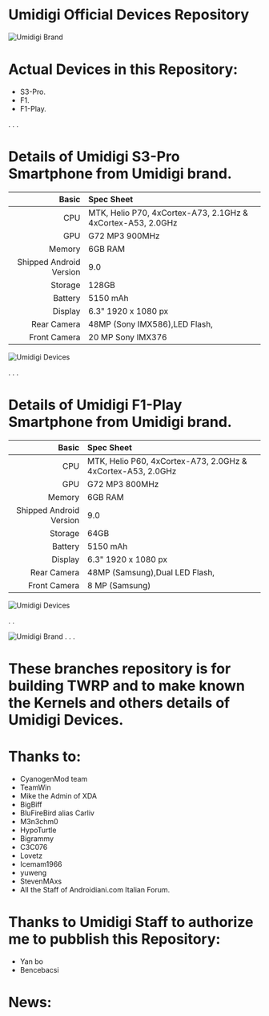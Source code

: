   Umidigi Official Devices Repository
  ===================================

![Umidigi Brand](https://www.umidigi.com/images/others/umidigi_logo.png)



Actual Devices in this Repository:
==================================
* S3-Pro.
* F1.
* F1-Play.


.
.
.

# Details of Umidigi S3-Pro Smartphone from Umidigi brand.


Basic   | Spec Sheet
-------:|:-------------------------
CPU     | MTK, Helio P70, 4xCortex-A73, 2.1GHz & 4xCortex-A53, 2.0GHz
GPU     | G72 MP3 900MHz
Memory  | 6GB RAM
Shipped Android Version | 9.0
Storage | 128GB
Battery | 5150 mAh
Display | 6.3" 1920 x 1080 px
Rear Camera  | 48MP (Sony IMX586),LED Flash, 
Front Camera | 20 MP Sony IMX376

![Umidigi Devices](https://community.umidigi.com/data/attachment/forum/201905/04/220519zwftmftfmfaplvkh.jpg "Umidigi S3-Pro in black")



.
.
.
# Details of Umidigi F1-Play Smartphone from Umidigi brand.


Basic   | Spec Sheet
-------:|:-------------------------
CPU     | MTK, Helio P60, 4xCortex-A73, 2.0GHz & 4xCortex-A53, 2.0GHz
GPU     | G72 MP3 800MHz
Memory  | 6GB RAM
Shipped Android Version | 9.0
Storage | 64GB
Battery | 5150 mAh
Display | 6.3" 1920 x 1080 px
Rear Camera  | 48MP (Samsung),Dual LED Flash, 
Front Camera | 8 MP (Samsung)

![Umidigi Devices](https://community.umidigi.com/data/attachment/forum/201905/04/221019h3uug26ynz9g4y6l.jpg "Umidigi F1-Play in black")

.
.




![Umidigi Brand](https://github.com/ghost-45/Umidigi-/blob/master/Umidigi.png)
.
.
.

# These branches repository is for building TWRP and to make known the Kernels and others details of Umidigi Devices.

# Thanks to:
 * CyanogenMod team
 * TeamWin
 * Mike the Admin of XDA
 * BigBiff
 * BluFireBird alias Carliv
 * M3n3chm0
 * HypoTurtle
 * Bigrammy
 * C3C076
 * Lovetz
 * Icemam1966
 * yuweng
 * StevenMAxs
 * All the Staff of Androidiani.com Italian Forum.
 
# Thanks to Umidigi Staff to authorize me to pubblish this Repository:
 * Yan bo
 * Bencebacsi
 

# News: 
```

```


